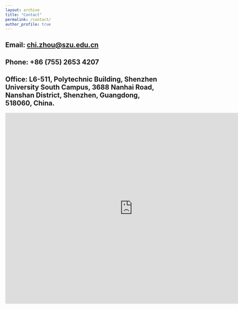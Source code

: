 ```yaml
---
layout: archive
title: "Contact"
permalink: /contact/
author_profile: true
---
```


Email: chi.zhou@szu.edu.cn
----------

Phone: +86 (755) 2653 4207
----------

Office: L6-511, Polytechnic Building, Shenzhen University South Campus, 3688 Nanhai Road, Nanshan District, Shenzhen, Guangdong, 518060, China.
----------

<iframe src="https://www.google.com/maps/embed?pb=!1m18!1m12!1m3!1d7370.829832442363!2d113.93396774615972!3d22.526124901090878!2m3!1f0!2f0!3f0!3m2!1i1024!2i768!4f13.1!3m3!1m2!1s0x3403ee1a6e8cf15b%3A0x1668f3c62c036651!2z5rex5aSn5Y2X5Yy65a6_6IiN5qW8!5e0!3m2!1szh-CN!2sjp!4v1628697367158!5m2!1szh-CN!2sjp" width="800" height="600" style="border:0;" allowfullscreen="" loading="lazy"></iframe>

